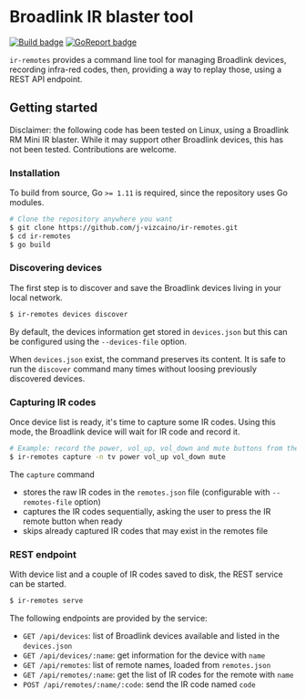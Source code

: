 # Broadlink IR blaster tool

[![Build badge]][Build] [![GoReport badge]][GoReport]

[Build badge]: https://travis-ci.org/j-vizcaino/ir-remotes.svg
[Build]: https://travis-ci.org/j-vizcaino/ir-remotes
[GoReport badge]: https://goreportcard.com/badge/github.com/j-vizcaino/ir-remotes
[GoReport]: https://goreportcard.com/report/github.com/j-vizcaino/ir-remotes


`ir-remotes` provides a command line tool for managing Broadlink devices, recording infra-red codes, then, providing a way to replay those, using a REST API endpoint.

## Getting started

Disclaimer: the following code has been tested on Linux, using a Broadlink RM Mini IR blaster. While it may support other Broadlink devices, this has not been tested. Contributions are welcome.

### Installation

To build from source, Go `>= 1.11` is required, since the repository uses Go modules.

```bash
# Clone the repository anywhere you want
$ git clone https://github.com/j-vizcaino/ir-remotes.git
$ cd ir-remotes
$ go build
```

### Discovering devices

The first step is to discover and save the Broadlink devices living in your local network.

```bash
$ ir-remotes devices discover
```

By default, the devices information get stored in `devices.json` but this can be configured using the `--devices-file` option.

When `devices.json` exist, the command preserves its content. It is safe to run the `discover` command many times without loosing previously discovered devices.

### Capturing IR codes

Once device list is ready, it's time to capture some IR codes. Using this mode, the Broadlink device will wait for IR code and record it.

```bash
# Example: record the power, vol_up, vol_down and mute buttons from the TV remote
$ ir-remotes capture -n tv power vol_up vol_down mute
```

The `capture` command

* stores the raw IR codes in the `remotes.json` file (configurable with `--remotes-file` option)
* captures the IR codes sequentially, asking the user to press the IR remote button when ready
* skips already captured IR codes that may exist in the remotes file

### REST endpoint

With device list and a couple of IR codes saved to disk, the REST service can be started.

```bash
$ ir-remotes serve
```

The following endpoints are provided by the service:

* `GET /api/devices`: list of Broadlink devices available and listed in the `devices.json`
* `GET /api/devices/:name`: get information for the device with `name`
* `GET /api/remotes`: list of remote names, loaded from `remotes.json`
* `GET /api/remotes/:name`: get the list of IR codes for the remote with `name`
* `POST /api/remotes/:name/:code`: send the IR code named `code`

